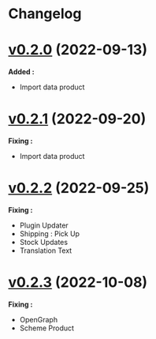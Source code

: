 # Changelog

# [v0.2.0]() (2022-09-13)

**Added :**

- Import data product

# [v0.2.1]() (2022-09-20)

**Fixing :**

- Import data product

# [v0.2.2]() (2022-09-25)

**Fixing :**

- Plugin Updater
- Shipping : Pick Up
- Stock Updates
- Translation Text

# [v0.2.3]() (2022-10-08)

**Fixing :**

- OpenGraph
- Scheme Product